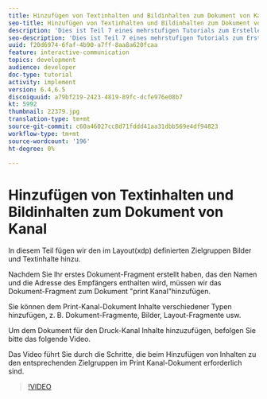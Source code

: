```yaml
---
title: Hinzufügen von Textinhalten und Bildinhalten zum Dokument von Kanal
seo-title: Hinzufügen von Textinhalten und Bildinhalten zum Dokument von Kanal
description: 'Dies ist Teil 7 eines mehrstufigen Tutorials zum Erstellen Ihres ersten interaktiven Kommunikations-Dokuments. In diesem Teil fügen wir den im Layout(xdp) definierten Zielgruppen Bilder und Textinhalte hinzu. '
seo-description: 'Dies ist Teil 7 eines mehrstufigen Tutorials zum Erstellen Ihres ersten interaktiven Kommunikations-Dokuments. In diesem Teil fügen wir den im Layout(xdp) definierten Zielgruppen Bilder und Textinhalte hinzu. '
uuid: f20d6974-6faf-4b90-a7ff-8aa8a620fcaa
feature: interactive-communication
topics: development
audience: developer
doc-type: tutorial
activity: implement
version: 6.4,6.5
discoiquuid: a79bf219-2423-4819-89fc-dcfe976e08b7
kt: 5992
thumbnail: 22379.jpg
translation-type: tm+mt
source-git-commit: c60a46027cc8d71fddd41aa31dbb569e4df94823
workflow-type: tm+mt
source-wordcount: '196'
ht-degree: 0%

---
```



# Hinzufügen von Textinhalten und Bildinhalten zum Dokument von Kanal

In diesem Teil fügen wir den im Layout(xdp) definierten Zielgruppen Bilder und Textinhalte hinzu.

Nachdem Sie Ihr erstes Dokument-Fragment erstellt haben, das den Namen und die Adresse des Empfängers enthalten wird, müssen wir das Dokument-Fragment zum Dokument &quot;print Kanal&quot;hinzufügen.

Sie können dem Print-Kanal-Dokument Inhalte verschiedener Typen hinzufügen, z. B. Dokument-Fragmente, Bilder, Layout-Fragmente usw.

Um dem Dokument für den Druck-Kanal Inhalte hinzuzufügen, befolgen Sie bitte das folgende Video.

Das Video führt Sie durch die Schritte, die beim Hinzufügen von Inhalten zu den entsprechenden Zielgruppen im Print Kanal-Dokument erforderlich sind.

>[!VIDEO](https://video.tv.adobe.com/v/22379t2/?quality=9&learn=on)

